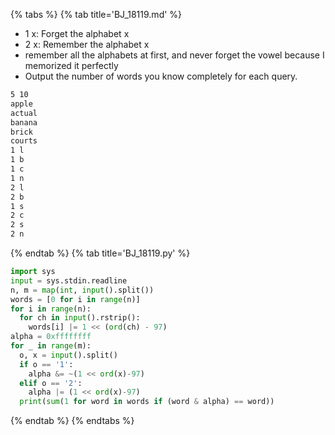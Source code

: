 {% tabs %}
{% tab title='BJ_18119.md' %}

* 1 x: Forget the alphabet x
* 2 x: Remember the alphabet x
* remember all the alphabets at first, and never forget the vowel because I memorized it perfectly
* Output the number of words you know completely for each query.

```txt
5 10
apple
actual
banana
brick
courts
1 l
1 b
1 c
1 n
2 l
2 b
1 s
2 c
2 s
2 n
```

{% endtab %}
{% tab title='BJ_18119.py' %}

```py
import sys
input = sys.stdin.readline
n, m = map(int, input().split())
words = [0 for i in range(n)]
for i in range(n):
  for ch in input().rstrip():
    words[i] |= 1 << (ord(ch) - 97)
alpha = 0xffffffff
for _ in range(m):
  o, x = input().split()
  if o == '1':
    alpha &= ~(1 << ord(x)-97)
  elif o == '2':
    alpha |= (1 << ord(x)-97)
  print(sum(1 for word in words if (word & alpha) == word))
```

{% endtab %}
{% endtabs %}
